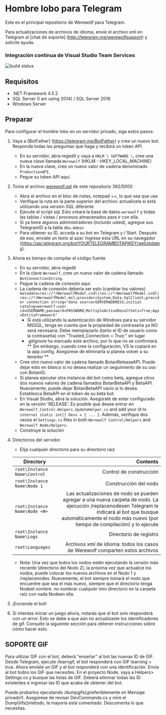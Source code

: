 # Hombre lobo para Telegram

Este es el principal repositorio de Werewolf para Telegram.

Para actualizaciones de archivos de idioma, envíe el archivo xml en Telegram al [chat de soporte] (http://telegram.me/werewolfsupport) y solicite ayuda.

### Integración continua de Visual Studio Team Services	
![build status](https://parabola949.visualstudio.com/_apis/public/build/definitions/c0505bb4-b972-452b-88be-acdc00501797/2/badge)

## Requisitos
* .NET Framework 4.5.2
* SQL Server (I am using 2014) / SQL Server 2016
* Windows Server

## Preparar

Para configurar el hombre lobo en un servidor privado, siga estos pasos:

1. Vaya a [BotFather] (https://telegram.me/BotFather) y cree un nuevo bot. Responda todas las preguntas que haga y recibirá un token API.
    * En su servidor, abra regedit y vaya a `HKLM \ SOFTWARE \`, cree una nueva clave llamada `Werewolf` (HKLM - HKEY_LOCAL_MACHINE)
    * En la nueva clave, cree un nuevo valor de cadena denominado `ProductionAPI`.
    * Pegue su token API aquí.
    
2. Toma el archivo [werewolf.sql](https://github.com/osvaldotapia/Werewolf/blob/master/werewolf.sql) de este repositorio
392/5000
    * Abra el archivo en el bloc de notas, notepad ++, lo que sea que use
    * Verifique la ruta en la parte superior del archivo: actualícela si está utilizando una versión SQL diferente
    * Ejecute el script sql. Esto creará la base de datos `werewolf` y todas las tablas / vistas / procesos almacenados para ir con ella.
    * Si ya tiene algunos administradores (incluido usted), agregue sus TelegramID a la tabla `dbo.Admin`		
    * Para obtener su ID, acceda a su bot en Telegram y / Start. Después de eso, envíale un texto al azar. Ingrese esta URL en su navegador (https://api.telegram.org/botYOURTELEGRAMBOTAPIKEY/getUpdates).
    
3. Ahora es tiempo de compilar el código fuente
    * En su servidor, abra regedit
    * En la clave `Werewolf`, cree un nuevo valor de cadena llamado` BotConnectionString`.
    * Pegue la cadena de conexión aquí.
    * La cadena de conexión debería ser esto (cambiar los valores)
`metadata=res://*/WerewolfModel.csdl|res://*/WerewolfModel.ssdl|res://*/WerewolfModel.msl;provider=System.Data.SqlClient;provider connection string="data source=SERVERADDRESS;initial catalog=werewolf;user id=USERNAME;password=PASSWORD;MultipleActiveResultSets=True;App=EntityFramework"`
      * Si está utilizando la autenticación de Windows para su servidor MSSQL, tenga en cuenta que la propiedad de contraseña ya NO será necesaria. Debe reemplazarlo (tanto el ID de usuario como la contraseña) con "Trusted_Connection = True;" en lugar.
      * .gitignore ha marcado este archivo, por lo que no se confirmará. ** Sin embargo, cuando cree la configuración, VS la copiará en la app.config. Asegúrese de eliminarla si planea volver a su tenedor **
   * Cree otro nuevo valor de cadena llamado BotanReleaseAPI. Puede dejar esto en blanco si no desea realizar un seguimiento de su uso con BotanIO.
   * Si planea ejecutar otra instancia del bot como beta, agregue otros dos nuevos valores de cadena llamados BotanBetaAPI y BetaAPI. Nuevamente, puede dejar BotanBetaAPI vacío si lo desea. Establezca BetaAPI en el token de su beta bot.
   * En Visual Studio, abra la solución. Asegúrate de estar configurado en la versión 'RELEASE'. Es posible que desee entrar en
   `Werewolf_Control.Helpers.UpdateHelper.cs` and add your id to `internal static int[] Devs = { ... }`. Además, verifique dos veces el
 `Settings.cs` files in both `Werewolf Control/Helpers` and `Werewolf Node/Helpers`.
   * Construye la solución
   
4. Directorios del servidor
   * Elija cualquier directorio para su directorio raíz

   | Directory | Contents |
   |-----------|---------:|
   |`root\Instance Name\Control`|Control de construcción|
   |`root\Instance Name\Node 1`|Construcción del nodo|
   |`root\Instance Name\Node <#>`|Las actualizaciones de nodo se pueden agregar a una nueva carpeta de nodo. La ejecución /replacenodesen Telegram le indicará al bot que busque automáticamente el nodo más nuevo (por tiempo de compilación) y lo ejecute|
   |`root\Instance Name\Logs`|Directorio de registro|
   |`root\Languages`|Archivos xml de idioma: todos los casos de Werewolf comparten estos archivos|

   * Nota: Una vez que todos los nodos estén ejecutando la versión más reciente (directorio del Nodo 2), la próxima vez que actualice los nodos, puede colocar los nuevos archivos en el Nodo 1 y /replacenodes. Nuevamente, el bot siempre tomará el nodo que encuentre que sea el más nuevo, siempre que el directorio tenga Nodeel nombre. no nombrar cualquier otro directorio en la carpeta raíz con nada Nodeen ella.
5. ¡Enciende el bot!
6. Si intentas iniciar un juego ahora, notarás que el bot solo responderá con un error. Esto se debe a que aún no actualizaste los identificadores de gif. Consulte la siguiente sección para obtener instrucciones sobre cómo hacer esto.

## SOPORTE GIF
Para utilizar GIF con el bot, deberá "enseñar" al bot las nuevas ID de GIF. Desde Telegram, ejecute /learngif, el bot responderá con GIF learning = true. Ahora envíele un GIF y el bot responderá con una identificación. Envía al bot todos los GIF que necesites. En el proyecto Node, vaya a Helpers> Settings.cs y busque las listas de GIF. Deberá eliminar todas las ID existentes e ingresar las ID que acaba de obtener del bot.

Puede probarlos ejecutando /dumpgifs(¡preferiblemente en Mensaje privado!). Asegúrese de revisar DevCommands.cs y mire el DumpGifs()método, la mayoría está comentado. Descomenta lo que necesitas.
